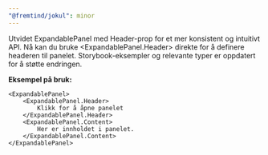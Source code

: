 ```yaml
---
"@fremtind/jokul": minor
---
```


Utvidet ExpandablePanel med Header-prop for et mer konsistent og intuitivt API. Nå kan du bruke <ExpandablePanel.Header> direkte for å definere headeren til panelet. Storybook-eksempler og relevante typer er oppdatert for å støtte endringen.

**Eksempel på bruk:**

```tsx
<ExpandablePanel>
	<ExpandablePanel.Header>
		Klikk for å åpne panelet
	</ExpandablePanel.Header>
	<ExpandablePanel.Content>
		Her er innholdet i panelet.
	</ExpandablePanel.Content>
</ExpandablePanel>
```
